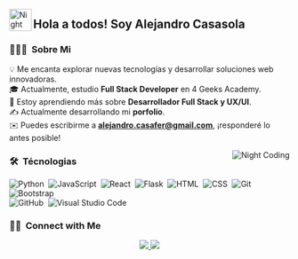 
<img alt="Night Coding" src="./assets/Hand%20Wave.gif" width='40' align="left"/><h2>Hola a todos! Soy Alejandro Casasola </h2>

<!-- ## 👋 &nbsp;Hola a todos, Soy Alejandro Casasola -->

### 👨🏻‍💻 &nbsp;Sobre Mi

💡 Me encanta explorar nuevas tecnologías y desarrollar soluciones web innovadoras.  
🎓 Actualmente, estudio **Full Stack Developer** en 4 Geeks Academy.  
🌱 Estoy aprendiendo más sobre **Desarrollador Full Stack y UX/UI**.  
✍️ Actualmente desarrollando mi **porfolio**.  
✉️ Puedes escribirme a **alejandro.casafer@gmail.com**, ¡responderé lo antes posible!  


<img alt="Night Coding" src="https://media.giphy.com/media/qgQUggAC3Pfv687qPC/giphy.gif" align="right"/>

### 🛠 &nbsp;Técnologias

![Python](https://img.shields.io/badge/-Python-05122A?style=flat&logo=python)&nbsp;
![JavaScript](https://img.shields.io/badge/-JavaScript-05122A?style=flat&logo=javascript)&nbsp;
![React](https://img.shields.io/badge/-React-05122A?style=flat&logo=react)&nbsp;
![Flask](https://img.shields.io/badge/-Flask-05122A?style=flat&logo=flask)&nbsp;
![HTML](https://img.shields.io/badge/-HTML-05122A?style=flat&logo=HTML5)&nbsp;
![CSS](https://img.shields.io/badge/-CSS-05122A?style=flat&logo=CSS3&logoColor=1572B6)&nbsp;
![Git](https://img.shields.io/badge/-Git-05122A?style=flat&logo=git)&nbsp;
![Bootstrap](https://img.shields.io/badge/-Bootstrap-05122A?style=flat&logo=bootstrap&logoColor=563D7C)\
![GitHub](https://img.shields.io/badge/-GitHub-05122A?style=flat&logo=github)&nbsp;
![Visual Studio Code](https://img.shields.io/badge/-Visual%20Studio%20Code-05122A?style=flat&logo=visual-studio-code&logoColor=007ACC)&nbsp;


### 🤝🏻 &nbsp;Connect with Me

<p align="center">
<a href="https://www.linkedin.com/in/alejandro-casafer/">
  <img src="https://img.shields.io/badge/-LinkedIn-0077B5?style=flat&logo=linkedin&logoColor=white"/>
</a>
<a href="mailto:alejandro.casafer@gmail.com">
  <img src="https://img.shields.io/badge/-Gmail-D14836?style=flat&logo=gmail&logoColor=white"/>
</a>
</p>

